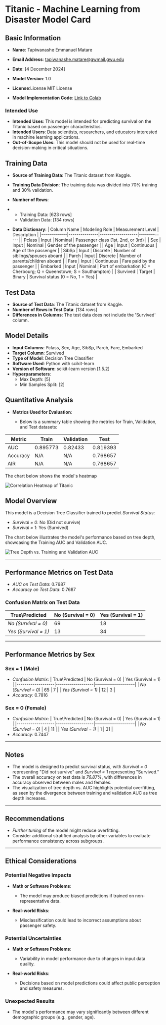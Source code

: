 # Titanic - Machine Learning from Disaster Model Card

## Basic Information
- **Name**: Tapiwanashe Emmanuel Matare
- **Email Address**: tapiwanashe.matare@gwmail.gwu.edu
- **Date**: [4 December 2024]
- **Model Version**: 1.0
- **License**:License
MIT License


- **Model Implementation Code**: [Link to Colab](https://colab.research.google.com/drive/1hM_9FXe61U-6uMEgViwE-vmaZCpdamYh#scrollTo=qV1AOzzGyK7h) 
  
### Intended Use
- **Intended Uses**: This model is intended for predicting survival on the Titanic based on passenger characteristics.
- **Intended Users**: Data scientists, researchers, and educators interested in machine learning applications.
- **Out-of-Scope Uses**: This model should not be used for real-time decision-making in critical situations.
  
## Training Data
- **Source of Training Data**: The Titanic dataset from Kaggle.
- **Training Data Division**: The training data was divided into 70% training and 30% validation.
- **Number of Rows**:
- 
  - Training Data: [623 rows]
  - Validation Data: [134 rows]
    
- **Data Dictionary**:
  | Column Name | Modeling Role | Measurement Level | Description |
  |-------------|---------------|-------------------|-------------|
  | Pclass      | Input         | Nominal           | Passenger class (1st, 2nd, or 3rd) |
  | Sex         | Input         | Nominal           | Gender of the passenger |
  | Age         | Input         | Continuous        | Age of the passenger |
  | SibSp       | Input         | Discrete          | Number of siblings/spouses aboard |
  | Parch       | Input         | Discrete          | Number of parents/children aboard |
  | Fare        | Input         | Continuous        | Fare paid by the passenger |
  | Embarked    | Input         | Nominal           | Port of embarkation (C = Cherbourg; Q = Queenstown; S = Southampton) |
  | Survived    | Target        | Binary            | Survival status (0 = No, 1 = Yes) |



## Test Data
- **Source of Test Data**: The Titanic dataset from Kaggle.
- **Number of Rows in Test Data**: [134 rows]
- **Differences in Columns**: The test data does not include the 'Survived' column.

## Model Details
- **Input Columns**: Pclass, Sex, Age, SibSp, Parch, Fare, Embarked
- **Target Column**: Survived
- **Type of Model**: Decision Tree Classifier
- **Software Used**: Python with scikit-learn
- **Version of Software**: scikit-learn version [1.5.2]
- **Hyperparameters**:
  - Max Depth: [5]
  - Min Samples Split: [2]

## Quantitative Analysis
- **Metrics Used for Evaluation**:

 
  - Below is a summary table showing the metrics for Train, Validation, and Test datasets:

| Metric      | Train   | Validation | Test   |
|-------------|---------|------------|--------|
| AUC         | 0.895773  | 0.82433     | 0.819393 |
| Accuracy    | N/A     | N/A        | 0.768657   |
| AIR         | N/A     | N/A        | 0.768657   |

The chart below shows the model's heatmap 

![Correlation Heatmap of Titanic](Heatmap.png)
 
## Model Overview
This model is a Decision Tree Classifier trained to predict *Survival Status*:
- *Survival = 0*: No (Did not survive)
- *Survival = 1*: Yes (Survived)

The chart below illustrates the model's performance based on tree depth, showcasing the Training AUC and Validation AUC.

![Tree Depth vs. Training and Validation AUC](image.png)

---

## Performance Metrics on Test Data
- *AUC on Test Data*: 0.7687
- *Accuracy on Test Data*: 0.7687

### Confusion Matrix on Test Data
| True\Predicted   | No (Survival = 0) | Yes (Survival = 1) |
|-------------------|-------------------|--------------------|
| *No (Survival = 0)* | 69                | 18                 |
| *Yes (Survival = 1)* | 13                | 34                 |

---

## Performance Metrics by Sex
### Sex = 1 (Male)
- *Confusion Matrix*:
  | True\Predicted   | No (Survival = 0) | Yes (Survival = 1) |
  |-------------------|-------------------|--------------------|
  | *No (Survival = 0)* | 65                | 7                  |
  | *Yes (Survival = 1)* | 12                | 3                  |
- *Accuracy*: 0.7816

### Sex = 0 (Female)
- *Confusion Matrix*:
  | True\Predicted   | No (Survival = 0) | Yes (Survival = 1) |
  |-------------------|-------------------|--------------------|
  | *No (Survival = 0)* | 4                 | 11                 |
  | *Yes (Survival = 1)* | 1                 | 31                 |
- *Accuracy*: 0.7447

---

## Notes
- The model is designed to predict survival status, with *Survival = 0* representing "Did not survive" and *Survival = 1* representing "Survived."
- The overall accuracy on test data is *76.87%*, with differences in accuracy observed between males and females.
- The visualization of tree depth vs. AUC highlights potential overfitting, as seen by the divergence between training and validation AUC as tree depth increases.

---

## Recommendations
- *Further tuning* of the model might reduce overfitting.
- Consider additional stratified analysis by other variables to evaluate performance consistency across subgroups.

---
  
## Ethical Considerations
### Potential Negative Impacts
- **Math or Software Problems**:
  - The model may produce biased predictions if trained on non-representative data.
  
- **Real-world Risks**:
  - Misclassification could lead to incorrect assumptions about passenger safety.

### Potential Uncertainties
- **Math or Software Problems**:
  - Variability in model performance due to changes in input data quality.
  
- **Real-world Risks**:
  - Decisions based on model predictions could affect public perception and safety measures.

### Unexpected Results
- The model's performance may vary significantly between different demographic groups (e.g., gender, age).

